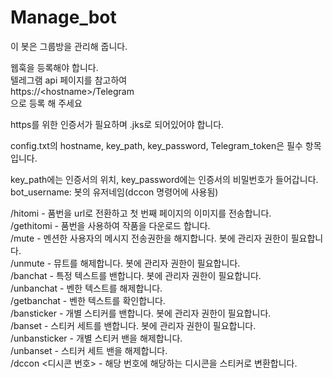 # Manage_bot

이 봇은 그룹방을 관리해 줍니다.

웹훅을 등록해야 합니다.<br>
텔레그램 api 페이지를 참고하여 <br>https://&lt;hostname&gt;/Telegram<br>
으로 등록 해 주세요<br>

https를 위한 인증서가 필요하며 .jks로 되어있어야 합니다.

config.txt의 hostname, key_path, key_password, Telegram_token은 필수 항목입니다.

key_path에는 인증서의 위치, key_password에는 인증서의 비밀번호가 들어갑니다.
bot_username: 봇의 유저네임(dccon 명령어에 사용됨)

/hitomi - 품번을 url로 전환하고 첫 번째 페이지의 이미지를 전송합니다.<br>
/gethitomi - 품번을 사용하여 작품을 다운로드 합니다.<br>
/mute - 멘션한 사용자의 메시지 전송권한을 해지합니다. 봇에 관리자 권한이 필요합니다.<br>
/unmute - 뮤트를 해제합니다. 봇에 관리자 권한이 필요합니다.<br>
/banchat - 특정 텍스트를 밴합니다. 봇에 관리자 권한이 필요합니다.<br>
/unbanchat - 벤한 텍스트를 해제합니다.<br>
/getbanchat - 벤한 텍스트를 확인합니다.<br>
/bansticker - 개별 스티커를 밴합니다. 봇에 관리자 권한이 필요합니다.<br>
/banset - 스티커 세트를 밴합니다. 봇에 관리자 권한이 필요합니다.<br>
/unbansticker - 개별 스티커 밴을 해제합니다.<br>
/unbanset - 스티커 세트 밴을 해제합니다.<br>
/dccon <디시콘 번호> - 해당 번호에 해당하는 디시콘을 스티커로 변환합니다.

